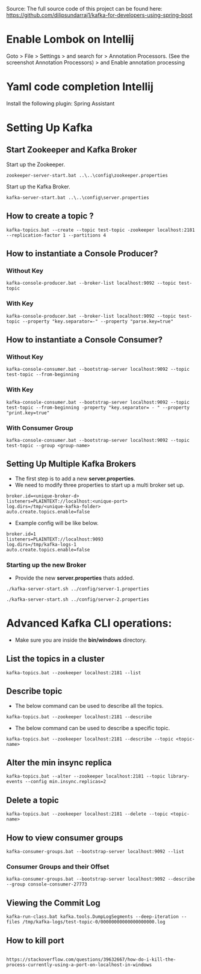 Source: The full source code of this project can be found here: https://github.com/dilipsundarraj1/kafka-for-developers-using-spring-boot

# Enable Lombok on Intellij
Goto > File > Settings > and search for > Annotation Processors. (See the screenshot Annotation Processors) > and Enable annotation processing

# Yaml code completion Intellij
Install the following plugin: Spring Assistant

# Setting Up Kafka
## Start Zookeeper and Kafka Broker
Start up the Zookeeper.
```
zookeeper-server-start.bat ..\..\config\zookeeper.properties
```
Start up the Kafka Broker.
```
kafka-server-start.bat ..\..\config\server.properties
```
## How to create a topic ?
```
kafka-topics.bat --create --topic test-topic -zookeeper localhost:2181 --replication-factor 1 --partitions 4
```
## [](https://github.com/dilipsundarraj1/kafka-for-developers-using-spring-boot/blob/master/SetUpKafka.md#how-to-instantiate-a-console-producer-1)How to instantiate a Console Producer?
### Without Key
```
kafka-console-producer.bat --broker-list localhost:9092 --topic test-topic
```
### With Key
```
kafka-console-producer.bat --broker-list localhost:9092 --topic test-topic --property "key.separator=-" --property "parse.key=true"
```
## How to instantiate a Console Consumer?
### Without Key
```
kafka-console-consumer.bat --bootstrap-server localhost:9092 --topic test-topic --from-beginning
```
### With Key
```
kafka-console-consumer.bat --bootstrap-server localhost:9092 --topic test-topic --from-beginning -property "key.separator= - " --property "print.key=true"
```
### With Consumer Group
```
kafka-console-consumer.bat --bootstrap-server localhost:9092 --topic test-topic --group <group-name>
```
## Setting Up Multiple Kafka Brokers

-   The first step is to add a new **server.properties**.    
-   We need to modify three properties to start up a multi broker set up.   
```
broker.id=<unique-broker-d>
listeners=PLAINTEXT://localhost:<unique-port>
log.dirs=/tmp/<unique-kafka-folder>
auto.create.topics.enable=false
```
-   Example config will be like below.
```
broker.id=1
listeners=PLAINTEXT://localhost:9093
log.dirs=/tmp/kafka-logs-1
auto.create.topics.enable=false
```
### Starting up the new Broker
-   Provide the new **server.properties** thats added.
```
./kafka-server-start.sh ../config/server-1.properties
```
```
./kafka-server-start.sh ../config/server-2.properties
```
# Advanced Kafka CLI operations:
-   Make sure you are inside the **bin/windows** directory.

## List the topics in a cluster
```
kafka-topics.bat --zookeeper localhost:2181 --list
```
## Describe topic
-   The below command can be used to describe all the topics.
```
kafka-topics.bat --zookeeper localhost:2181 --describe
```
-   The below command can be used to describe a specific topic.
```
kafka-topics.bat --zookeeper localhost:2181 --describe --topic <topic-name>
```
## Alter the min insync replica
```
kafka-topics.bat --alter --zookeeper localhost:2181 --topic library-events --config min.insync.replicas=2
```
## Delete a topic
```
kafka-topics.bat --zookeeper localhost:2181 --delete --topic <topic-name>
```
## How to view consumer groups
```
kafka-consumer-groups.bat --bootstrap-server localhost:9092 --list
```
### Consumer Groups and their Offset
```
kafka-consumer-groups.bat --bootstrap-server localhost:9092 --describe --group console-consumer-27773
```
## Viewing the Commit Log
```
kafka-run-class.bat kafka.tools.DumpLogSegments --deep-iteration --files /tmp/kafka-logs/test-topic-0/00000000000000000000.log
```

## How to kill port
```

https://stackoverflow.com/questions/39632667/how-do-i-kill-the-process-currently-using-a-port-on-localhost-in-windows
```
